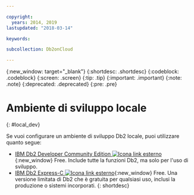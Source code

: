 ```yaml
---

copyright:
  years: 2014, 2019
lastupdated: "2018-03-14"

keywords: 

subcollection: Db2onCloud

---
```


<!-- Attribute definitions --> 
{:new_window: target="_blank"}
{:shortdesc: .shortdesc}
{:codeblock: .codeblock}
{:screen: .screen}
{:tip: .tip}
{:important: .important}
{:note: .note}
{:deprecated: .deprecated}
{:pre: .pre}

# Ambiente di sviluppo locale
{: #local_dev}

Se vuoi configurare un ambiente di sviluppo Db2 locale, puoi utilizzare quanto segue:

* [IBM Db2 Developer Community Edition ![Icona link esterno](../../icons/launch-glyph.svg "Icona link esterno")](https://www.ibm.com/us-en/marketplace/ibm-db2-direct-and-developer-editions){:new_window} Free. Include tutte la funzioni Db2, ma solo per l'uso di sviluppo.
* [IBM Db2 Express-C ![Icona link esterno](../../icons/launch-glyph.svg "Icona link esterno")](https://www.ibm.com/developerworks/downloads/im/db2express/){:new_window} Free. Una versione limitata di Db2 che è gratuita per qualsiasi uso, inclusi la produzione o sistemi incorporati.
{: shortdesc}
